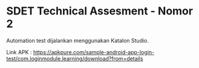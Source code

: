 
# SDET Technical Assesment - Nomor 2


Automation test dijalankan menggunakan Katalon Studio.

Link APK : https://apkpure.com/sample-android-app-login-test/com.loginmodule.learning/download?from=details
